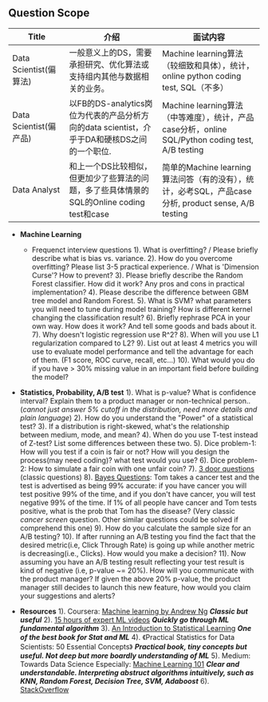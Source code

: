 ## Question Scope



Title | 介绍 | 面试内容 |
|-------|--------|----------|
|Data Scientist(偏算法) | 一般意义上的DS，需要承担研究、优化算法或支持组内其他与数据相关的业务。 | Machine learning算法（较细致和具体），统计，online python coding test,  SQL（不多）|
|Data Scientist(偏产品) | 以FB的DS-analytics岗位为代表的产品分析方向的data scientist，介乎于DA和硬核DS之间的一个职位. | Machine learning算法（中等难度），统计，产品case分析，online SQL/Python coding test, A/B testing|
|Data Analyst | 和上一个DS比较相似，但更加少了些算法的问题，多了些具体情景的SQL的Online coding test和case | 简单的Machine learning算法问答（有的没有），统计，必考SQL，产品case分析, product sense, A/B testing|


* **Machine Learning**
  - Frequenct interview questions
     1). What is overfitting?  / Please briefly describe what is bias vs. variance.
      2). How do you overcome overfitting? Please list 3-5 practical experience.    / What is 'Dimension Curse'? How to prevent?
      3). Please briefly describe the Random Forest classifier. How did it work? Any pros and cons in practical implementation?
      4). Please describe the difference between GBM tree model and Random Forest.
      5). What is SVM? what parameters you will need to tune during model training? How is different kernel changing the classification result?
      6). Briefly rephrase PCA in your own way. How does it work? And tell some goods and bads about it.
      7). Why doesn't logistic regression use R^2?
      8). When will you use L1 regularization compared to L2?
      9). List out at least 4 metrics you will use to evaluate model performance and tell the advantage for each of them. (F1 score, ROC curve, recall, etc…)
    10). What would you do if you have > 30% missing value in an important field before building the model?

* **Statistics, Probability, A/B test**
      1). What is p-value? What is confidence interval? Explain them to a product manager or non-technical person.. (*cannot just answer 5% cutoff in the distribution, need more details and plain language*)
      2). How do you understand the "Power" of a statistical test?
      3). If a distribution is right-skewed, what's the relationship between medium, mode, and mean?
      4). When do you use T-test instead of Z-test? List some differences between these two.
      5). Dice problem-1: How will you test if a coin is fair or not? How will you design the process(may need coding)? what test would you use?
      6). Dice problem-2: How to simulate a fair coin with one unfair coin?
      7). [3 door questions](https://www.theproblemsite.com/games/treasure-hunt/door-hint) (classic questions)
      8). [Bayes Questions](http://sphweb.bumc.bu.edu/otlt/MPH-Modules/BS/BS704_Probability/BS704_Probability6.html):  Tom takes a cancer test and the test is advertised as being 99% accurate: if you have cancer you will test positive 99% of the time, and if you don't have cancer, you will test negative 99% of the time. If 1% of all people have cancer and Tom tests positive, what is the prob that Tom has the disease? (Very classic *cancer screen* question. Other similar questions could be solved if comprehend this one)
      9). How do you calculate the sample size for an A/B testing?
    10). If after running an A/B testing you find the fact that the desired metric(i.e, Click Through Rate) is going up while another metric is decreasing(i.e., Clicks). How would you make a decision?
    11). Now assuming you have an A/B testing result reflecting your test result is kind of negative (i.e, p-value ~= 20%). How will you communicate with the product manager?
           If given the above 20% p-value, the product manager still decides to launch this new feature, how would you claim your suggestions and alerts?


* **Resources**
      1). Coursera: [Machine learning by Andrew Ng](https://www.coursera.org/learn/machine-learning)
          ***Classic but useful***
      2). [15 hours of expert ML videos](https://www.dataschool.io/15-hours-of-expert-machine-learning-videos/.) 
          ***Quickly go through ML fundamental algorithm***
      3). [An Introduction to Statistical Learning](https://www-bcf.usc.edu/~gareth/ISL/ISLR%20First%20Printing.pdf)
          ***One of the best book for Stat and ML***
      4). 《Practical Statistics for Data Scientists: 50 Essential Concepts》
          ***Practical book, tiny concepts but useful. Not deep but more boardly understanding of ML***
      5).   Medium: Towards Data Science
           Especially: [Machine Learning 101](https://medium.com/machine-learning-101)
          ***Clear and understandable. Interpreting abstruct algorithms intuitively, such as KNN, Random Forest, Decision Tree, SVM, Adaboost***
      6). [StackOverflow](https://stackoverflow.com/)